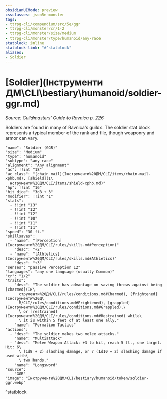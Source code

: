 ```yaml
---
obsidianUIMode: preview
cssclasses: json5e-monster
tags:
- ttrpg-cli/compendium/src/5e/ggr
- ttrpg-cli/monster/cr/1-2
- ttrpg-cli/monster/size/medium
- ttrpg-cli/monster/type/humanoid/any-race
statblock: inline
statblock-link: "#^statblock"
aliases:
- Soldier
---
```

# [Soldier](Інструменти ДМ\CLI\bestiary\humanoid/soldier-ggr.md)
*Source: Guildmasters' Guide to Ravnica p. 226*  

Soldiers are found in many of Ravnica's guilds. The soldier stat block represents a typical member of the rank and file, though weaponry and armor can vary.

```statblock
"name": "Soldier (GGR)"
"size": "Medium"
"type": "humanoid"
"subtype": "any race"
"alignment": "Any alignment"
"ac": !!int "18"
"ac_class": "[chain mail](Інструменти%20ДМ/CLI/items/chain-mail-xphb.md), [shield](І\
  нструменти%20ДМ/CLI/items/shield-xphb.md)"
"hp": !!int "16"
"hit_dice": "3d8 + 3"
"modifier": !!int "1"
"stats":
  - !!int "13"
  - !!int "12"
  - !!int "12"
  - !!int "10"
  - !!int "11"
  - !!int "11"
"speed": "30 ft."
"skillsaves":
  - "name": "[Perception](Інструменти%20ДМ/CLI/rules/skills.md#Perception)"
    "desc": "+2"
  - "name": "[Athletics](Інструменти%20ДМ/CLI/rules/skills.md#Athletics)"
    "desc": "+3"
"senses": "passive Perception 12"
"languages": "any one language (usually Common)"
"cr": "1/2"
"traits":
  - "desc": "The soldier has advantage on saving throws against being [charmed](Ін\
      струменти%20ДМ/CLI/rules/conditions.md#Charmed), [frightened](Інструменти%20Д\
      М/CLI/rules/conditions.md#Frightened), [grappled](Інструменти%20ДМ/CLI/rules/conditions.md#Grappled),\
      \ or [restrained](Інструменти%20ДМ/CLI/rules/conditions.md#Restrained) while\
      \ it is within 5 feet of at least one ally."
    "name": "Formation Tactics"
"actions":
  - "desc": "The soldier makes two melee attacks."
    "name": "Multiattack"
  - "desc": "Melee Weapon Attack: +3 to hit, reach 5 ft., one target. Hit: 6\
      \ (1d8 + 2) slashing damage, or 7 (1d10 + 2) slashing damage if used with\
      \ two hands."
    "name": "Longsword"
"source":
  - "GGR"
"image": "Інструменти%20ДМ/CLI/bestiary/humanoid/token/soldier-ggr.webp"
```
^statblock